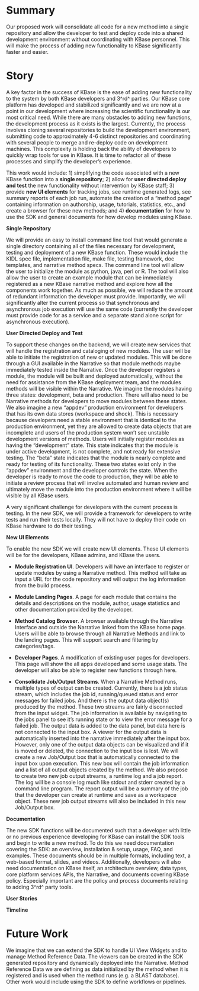 Summary
=======

Our proposed work will consolidate all code for a new method into a
single repository and allow the developer to test and deploy code into a
shared development environment without coordinating with KBase
personnel. This will make the process of adding new functionality to
KBase significantly faster and easier.

Story
=====

A key factor in the success of KBase is the ease of adding new
functionality to the system by both KBase developers and 3^rd^ parties.
Our KBase core platform has developed and stabilized significantly and
we are now at a point in our development where increasing the scientific
functionality is our most critical need. While there are many obstacles
to adding new functions, the development process as it exists is the
largest. Currently, the process involves cloning several repositories to
build the development environment, submitting code to approximately 4-6
distinct repositories and coordinating with several people to merge and
re-deploy code on development machines. This complexity is holding back
the ability of developers to quickly wrap tools for use in KBase. It is
time to refactor all of these processes and simplify the developer’s
experience.

This work would include: 1) simplifying the code associated with a new
KBase function into a **single repository**; 2) allow for **user
directed deploy and test** the new functionality without intervention by
KBase staff; 3) provide **new UI elements** for tracking jobs, see
runtime generated logs, see summary reports of each job run, automate
the creation of a “method page” containing information on authorship,
usage, tutorials, statistics, etc., and create a browser for these new
methods; and 4) **documentation** for how to use the SDK and general
documents for how develop modules using KBase.

**Single Repository**

We will provide an easy to install command line tool that would generate
a single directory containing all of the files necessary for
development, testing and deployment of a new KBase function. These would
include the KIDL spec file, implementation file, make file, testing
framework, doc templates, and narrative method specs. The command line
tool will allow the user to initialize the module as python, java, perl
or R. The tool will also allow the user to create an example module that
can be immediately registered as a new KBase narrative method and
explore how all the components work together. As much as possible, we
will reduce the amount of redundant information the developer must
provide. Importantly, we will significantly alter the current process so
that synchronous and asynchronous job execution will use the same code
(currently the developer must provide code for as a service and a
separate stand alone script for asynchronous execution).

**User Directed Deploy and Test**

To support these changes on the backend, we will create new services
that will handle the registration and cataloging of new modules. The
user will be able to initiate the registration of new or updated
modules. This will be done through a GUI available in the Narrative so
that module methods maybe immediately tested inside the Narrative. Once
the developer registers a module, the module will be built and deployed
automatically, without the need for assistance from the KBase deployment
team, and the modules methods will be visible within the Narrative. We
imagine the modules having three states: development, beta and
production. There will also need to be Narrative methods for developers
to move modules between these states. We also imagine a new “appdev”
production environment for developers that has its own data stores
(workspace and shock). This is necessary because developers need a
stable environment that is identical to the production environment, yet
they are allowed to create data objects that are incomplete and users of
the production system won’t see unstable development versions of
methods. Users will initially register modules as having the
“development” state. This state indicates that the module is under
active development, is not complete, and not ready for extensive
testing. The “beta” state indicates that the module is nearly complete
and ready for testing of its functionality. These two states exist only
in the “appdev” environment and the developer controls the state. When
the developer is ready to move the code to production, they will be able
to initiate a review process that will involve automated and human
review and ultimately move the module into the production environment
where it will be visible by all KBase users.

A very significant challenge for developers with the current process is
testing. In the new SDK, we will provide a framework for developers to
write tests and run their tests locally. They will not have to deploy
their code on KBase hardware to do their testing.

**New UI Elements**

To enable the new SDK we will create new UI elements. These UI elements
will be for the developers, KBase admins, and KBase the users.

-   **Module Registration UI**. Developers will have an interface to
    register or update modules by using a Narrative method. This method
    will take as input a URL for the code repository and will output the
    log information from the build process.

-   **Module Landing Pages**. A page for each module that contains the
    details and descriptions on the module, author, usage statistics and
    other documentation provided by the developer.

-   **Method Catalog Browser**. A browser available through the
    Narrative Interface and outside the Narrative linked from the KBase
    home page. Users will be able to browse through all Narrative
    Methods and link to the landing pages. This will support search and
    filtering by categories/tags.

-   **Developer Pages**. A modification of existing user pages
    for developers. This page will show the all apps developed and some
    usage stats. The developer will also be able to register new
    functions through here.

-   **Consolidate Job/Output Streams**. When a Narrative Method runs,
    multiple types of output can be created. Currently, there is a job
    status stream, which includes the job id, running/queued status and
    error messages for failed jobs. And there is the output
    data object(s) produced by the method. These two streams are fairly
    disconnected from the input widget. The job information is available
    by navigating to the jobs panel to see it’s running state or to view
    the error message for a failed job. The output data is added to the
    data panel, but data here is not connected to the input box. A
    viewer for the output data is automatically inserted into the
    narrative immediately after the input box. However, only one of the
    output data objects can be visualized and if it is moved or deleted,
    the connection to the input box is lost. We will create a new
    Job/Output box that is automatically connected to the input box
    upon execution. This new box will contain the job information and a
    list of all output objects created by the method. We also propose to
    create two new job output streams, a runtime log and a job report.
    The log will be a console log much like stdout and stderr created by
    a command line program. The report output will be a summary of the
    job that the developer can create at runtime and save as a
    workspace object. These new job output streams will also be included
    in this new Job/Output box.

**Documentation**

The new SDK functions will be documented such that a developer with
little or no previous experience developing for KBase can install the
SDK tools and begin to write a new method. To do this we need
documentation covering the SDK: an overview, installation & setup,
usage, FAQ, and examples. These documents should be in multiple formats,
including text, a web-based format, slides, and videos. Additionally,
developers will also need documentation on KBase itself, an architecture
overview, data types, core platform services APIs, the Narrative, and
documents covering KBase policy. Especially important are the policy and
process documents relating to adding 3^rd^ party tools.

**User Stories**

**Timeline**

Future Work
===========

We imagine that we can extend the SDK to handle UI View Widgets and to
manage Method Reference Data. The viewers can be created in the SDK
generated repository and dynamically deployed into the Narrative. Method
Reference Data we are defining as data initialized by the method when it
is registered and is used when the method runs (e.g. a BLAST database).
Other work would include using the SDK to define workflows or pipelines.
